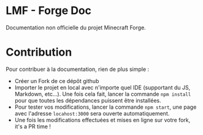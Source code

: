 # LMF - Forge Doc

Documentation non officielle du projet Minecraft Forge.

# Contribution

Pour contribuer à la documentation, rien de plus simple :
- Créer un Fork de ce dépôt github
- Importer le projet en local avec n'importe quel IDE (supportant du JS, Markdown, etc...). Une fois cela fait, lancer la commande `npm install` pour que toutes les dépendances puissent être installées.
- Pour tester vos modifications, lancer la commande `npm start`, une page avec l'adresse `locahost:3000` sera ouverte automatiquement.
- Une fois les modifications effectuées et mises en ligne sur votre fork, it's a PR time !
